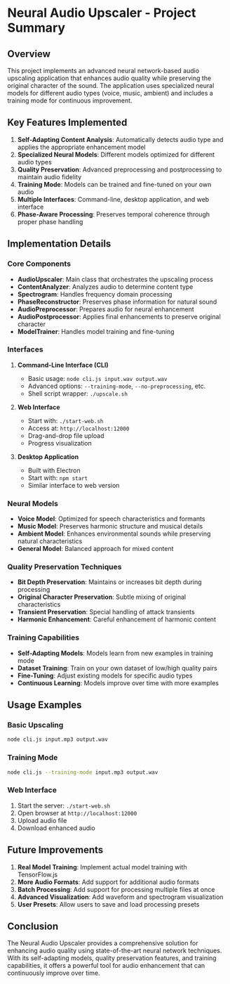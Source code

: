 # Neural Audio Upscaler - Project Summary

## Overview

This project implements an advanced neural network-based audio upscaling application that enhances audio quality while preserving the original character of the sound. The application uses specialized neural models for different audio types (voice, music, ambient) and includes a training mode for continuous improvement.

## Key Features Implemented

1. **Self-Adapting Content Analysis**: Automatically detects audio type and applies the appropriate enhancement model
2. **Specialized Neural Models**: Different models optimized for different audio types
3. **Quality Preservation**: Advanced preprocessing and postprocessing to maintain audio fidelity
4. **Training Mode**: Models can be trained and fine-tuned on your own audio
5. **Multiple Interfaces**: Command-line, desktop application, and web interface
6. **Phase-Aware Processing**: Preserves temporal coherence through proper phase handling

## Implementation Details

### Core Components

- **AudioUpscaler**: Main class that orchestrates the upscaling process
- **ContentAnalyzer**: Analyzes audio to determine content type
- **Spectrogram**: Handles frequency domain processing
- **PhaseReconstructor**: Preserves phase information for natural sound
- **AudioPreprocessor**: Prepares audio for neural enhancement
- **AudioPostprocessor**: Applies final enhancements to preserve original character
- **ModelTrainer**: Handles model training and fine-tuning

### Interfaces

1. **Command-Line Interface (CLI)**
   - Basic usage: `node cli.js input.wav output.wav`
   - Advanced options: `--training-mode`, `--no-preprocessing`, etc.
   - Shell script wrapper: `./upscale.sh`

2. **Web Interface**
   - Start with: `./start-web.sh`
   - Access at: `http://localhost:12000`
   - Drag-and-drop file upload
   - Progress visualization

3. **Desktop Application**
   - Built with Electron
   - Start with: `npm start`
   - Similar interface to web version

### Neural Models

- **Voice Model**: Optimized for speech characteristics and formants
- **Music Model**: Preserves harmonic structure and musical details
- **Ambient Model**: Enhances environmental sounds while preserving natural characteristics
- **General Model**: Balanced approach for mixed content

### Quality Preservation Techniques

- **Bit Depth Preservation**: Maintains or increases bit depth during processing
- **Original Character Preservation**: Subtle mixing of original characteristics
- **Transient Preservation**: Special handling of attack transients
- **Harmonic Enhancement**: Careful enhancement of harmonic content

### Training Capabilities

- **Self-Adapting Models**: Models learn from new examples in training mode
- **Dataset Training**: Train on your own dataset of low/high quality pairs
- **Fine-Tuning**: Adjust existing models for specific audio types
- **Continuous Learning**: Models improve over time with more examples

## Usage Examples

### Basic Upscaling

```bash
node cli.js input.mp3 output.wav
```

### Training Mode

```bash
node cli.js --training-mode input.mp3 output.wav
```

### Web Interface

1. Start the server: `./start-web.sh`
2. Open browser at `http://localhost:12000`
3. Upload audio file
4. Download enhanced audio

## Future Improvements

1. **Real Model Training**: Implement actual model training with TensorFlow.js
2. **More Audio Formats**: Add support for additional audio formats
3. **Batch Processing**: Add support for processing multiple files at once
4. **Advanced Visualization**: Add waveform and spectrogram visualization
5. **User Presets**: Allow users to save and load processing presets

## Conclusion

The Neural Audio Upscaler provides a comprehensive solution for enhancing audio quality using state-of-the-art neural network techniques. With its self-adapting models, quality preservation features, and training capabilities, it offers a powerful tool for audio enhancement that can continuously improve over time.